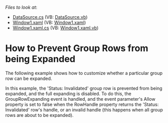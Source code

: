 <!-- default file list -->
*Files to look at*:

* [DataSource.cs](./CS/DXGrid_PreventGroupRowsFromExpanding/DataSource.cs) (VB: [DataSource.vb](./VB/DXGrid_PreventGroupRowsFromExpanding/DataSource.vb))
* [Window1.xaml](./CS/DXGrid_PreventGroupRowsFromExpanding/Window1.xaml) (VB: [Window1.xaml](./VB/DXGrid_PreventGroupRowsFromExpanding/Window1.xaml))
* [Window1.xaml.cs](./CS/DXGrid_PreventGroupRowsFromExpanding/Window1.xaml.cs) (VB: [Window1.xaml.vb](./VB/DXGrid_PreventGroupRowsFromExpanding/Window1.xaml.vb))
<!-- default file list end -->
# How to Prevent Group Rows from being Expanded


<p>The following example shows how to customize whether a particular group row can be expanded.</p><p>In this example, the 'Status: Invalidated' group row is prevented from being expanded, and the full expanding is disabled. To do this, the GroupRowExpanding event is handled, and the event parameter's Allow property is set to false when the RowHandle property returns the 'Status: Invalidated' row's handle, or an invalid handle (this happens when all group rows are about to be expanded).</p>

<br/>


